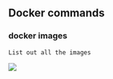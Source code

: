 ## Docker commands
### docker images
``` 
List out all the images
```
![]("images/docker-images.jpg")

